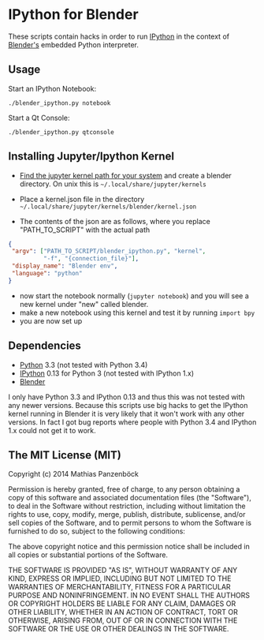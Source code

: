 IPython for Blender
===================

These scripts contain hacks in order to run [IPython][1] in the context of [Blender's][2]
embedded Python interpreter.

[1]: http://ipython.org/
[2]: http://www.blender.org/

Usage
-----

Start an IPython Notebook:

	./blender_ipython.py notebook


Start a Qt Console:

	./blender_ipython.py qtconsole
	
Installing Jupyter/Ipython Kernel
------------

- [Find the jupyter kernel path for your system](http://jupyter-client.readthedocs.org/en/latest/kernels.html) and create a blender directory. On unix this is `~/.local/share/jupyter/kernels`

- Place a kernel.json file in the directory `~/.local/share/jupyter/kernels/blender/kernel.json`
- The contents of the json are as follows, where you replace "PATH_TO_SCRIPT" with the actual path
```json
{
 "argv": ["PATH_TO_SCRIPT/blender_ipython.py", "kernel",
          "-f", "{connection_file}"],
 "display_name": "Blender env",
 "language": "python"
}
```
- now start the notebook normally (`jupyter notebook`) and you will see a new kernel under "new" called blender.
- make a new notebook using this kernel and test it by running `import bpy`
- you are now set up

Dependencies
------------

 * [Python][3] 3.3 (not tested with Python 3.4)
 * [IPython][1] 0.13 for Python 3 (not tested with IPython 1.x)
 * [Blender][2]

I only have Python 3.3 and IPython 0.13 and thus this was not tested with any newer versions. Because this scripts use big hacks to get the IPython kernel running in Blender it is very likely that it won't work with any other versions. In fact I got bug reports where people with Python 3.4 and IPython 1.x could not get it to work.

[3]: https://www.python.org/

The MIT License (MIT)
---------------------

Copyright (c) 2014 Mathias Panzenböck

Permission is hereby granted, free of charge, to any person obtaining a copy
of this software and associated documentation files (the "Software"), to deal
in the Software without restriction, including without limitation the rights
to use, copy, modify, merge, publish, distribute, sublicense, and/or sell
copies of the Software, and to permit persons to whom the Software is
furnished to do so, subject to the following conditions:

The above copyright notice and this permission notice shall be included in
all copies or substantial portions of the Software.

THE SOFTWARE IS PROVIDED "AS IS", WITHOUT WARRANTY OF ANY KIND, EXPRESS OR
IMPLIED, INCLUDING BUT NOT LIMITED TO THE WARRANTIES OF MERCHANTABILITY,
FITNESS FOR A PARTICULAR PURPOSE AND NONINFRINGEMENT. IN NO EVENT SHALL THE
AUTHORS OR COPYRIGHT HOLDERS BE LIABLE FOR ANY CLAIM, DAMAGES OR OTHER
LIABILITY, WHETHER IN AN ACTION OF CONTRACT, TORT OR OTHERWISE, ARISING FROM,
OUT OF OR IN CONNECTION WITH THE SOFTWARE OR THE USE OR OTHER DEALINGS IN
THE SOFTWARE.
